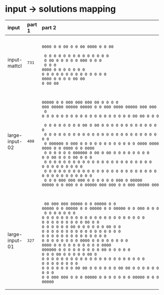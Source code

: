 # input -> solutions mapping
|input|part 1|part 2|
|:---|:---|:---|
|input-mattcl|<pre>731</pre>|<pre><br>0000 0  0  00  0  0  00  0000 0  0  00 <br>   0 0 0  0  0 0  0 0  0 0    0  0 0  0<br>  0  00   0  0 0  0 0    000  0  0 0   <br> 0   0 0  0000 0  0 0    0    0  0 0   <br>0    0 0  0  0 0  0 0  0 0    0  0 0  0<br>0000 0  0 0  0  00   00  0     00   00 </pre>|
|large-input-02|<pre>408</pre>|<pre><br>00000  0    0  000   000     000     00    0    0  0    0   000   00000   00000   00000   0     0   000   0000   00000    000   000  0000    000   0      00000<br>  0    0    0   0   0   0   0   0   0  0   0    0  0    0  0   0    0      0   0  0       00   00  0   0  0   0  0       0   0   0   0   0  0   0  0      0    <br>  0    0    0   0   0       0      0    0  00   0  00   0  0   0    0      0   0  0       0 0 0 0  0   0  0   0  0       0       0   0   0  0      0      0    <br>  0    0    0   0   0       0      0    0  0 0  0  0 0  0  0   0    0      0   0  0       0  0  0  0   0  0   0  0       0       0   0   0  0      0      0    <br>  0    000000   0    000    0      0    0  0  0 0  0  0 0  0   0    0      0000   0000    0     0  0   0  0000   0000    0       0   0000   0      0      0000 <br>  0    0    0   0       0   0      000000  0   00  0   00  0   0    0      0   0  0       0     0  0   0  00     0       0       0   00     0      0      0    <br>  0    0    0   0       0   0      0    0  0    0  0    0  0   0    0      0   0  0       0     0  0   0  0 0    0       0       0   0 0    0      0      0    <br>  0    0    0   0   0   0   0   0  0    0  0    0  0    0  0   0    0      0   0  0       0     0  0   0  0  0   0       0   0   0   0  0   0   0  0      0    <br>  0    0    0  000   000     000   0    0  0    0  0    0   000     0     00000   00000   0     0   000   0   0  00000    000   000  0   0   000   00000  00000</pre>|
|large-input-01|<pre>327</pre>|<pre><br>  00     000    000    00000  0     0  00000  0    0  00000  0   0   00000  0     0  00000  0    0  00000  0   0    000   0    0  00000<br> 0  0   0   0  0   0     0    0     0  0      0    0    0    0   0     0    0     0  0      0    0    0    0   0   0   0  0    0  0    <br>0    0  0   0  0         0    0     0  0      00   0    0     0 0      0    0     0  0      00   0    0     0 0    0   0  00   0  0    <br>0    0  0   0  0         0    0     0  0      0 0  0    0     0 0      0    0     0  0      0 0  0    0     0 0    0   0  0 0  0  0    <br>0    0  0   0  0         0    0     0  0000   0  0 0    0      0       0    0     0  0000   0  0 0    0      0     0   0  0  0 0  0000 <br>000000  0   0  0         0    0  0  0  0      0   00    0      0       0    0  0  0  0      0   00    0      0     0   0  0   00  0    <br>0    0  0   0  0         0    0 0 0 0  0      0    0    0      0       0    0 0 0 0  0      0    0    0      0     0   0  0    0  0    <br>0    0  0   0  0   0     0    00   00  0      0    0    0      0       0    00   00  0      0    0    0      0     0   0  0    0  0    <br>0    0   000    000      0    0     0  00000  0    0    0      0       0    0     0  00000  0    0    0      0      000   0    0  00000</pre>|
